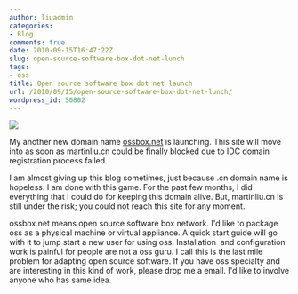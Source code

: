 ```yaml
---
author: liuadmin
categories:
- Blog
comments: true
date: 2010-09-15T16:47:22Z
slug: open-source-software-box-dot-net-lunch
tags:
- oss
title: Open source software box dot net launch
url: /2010/09/15/open-source-software-box-dot-net-lunch/
wordpress_id: 50802
---
```


[![](http://7bv9gn.com1.z0.glb.clouddn.com/wp-content/uploads/2010/09/cardboard-box-open-lg.jpg)](http://martinliu.cn/2010/09/open-source-software-box-dot-net-lunch.html/cardboard-box-open-lg/)

My another new domain name [ossbox.net](http://ossbox.net/) is launching. This site will move into as soon as martinliu.cn could be finally blocked due to IDC domain registration process failed.

I am almost giving up this blog sometimes, just because .cn domain name is hopeless. I am done with this game. For the past few months, I did everything that I could do for keeping this domain alive. But, martinliu.cn is still under the risk; you could not reach this site for any moment.

ossbox.net means open source software box network. I'd like to package oss as a physical machine or virtual appliance. A quick start guide will go with it to jump start a new user for using oss. Installation  and configuration work is painful for people are not a oss guru. I call this is the last mile problem for adapting open source software. If you have oss specialty and are interesting in this kind of work, please drop me a email. I'd like to involve anyone who has same idea.
